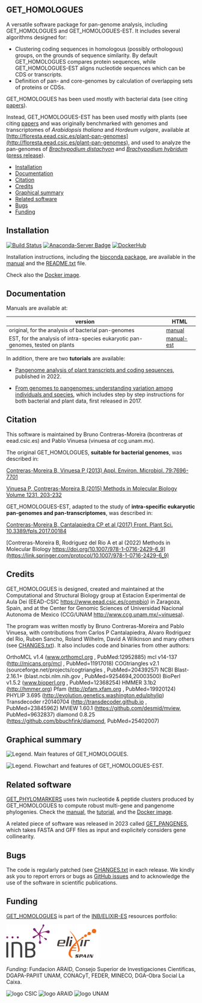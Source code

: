 ## GET_HOMOLOGUES 

A versatile software package for pan-genome analysis, including GET_HOMOLOGUES and GET_HOMOLOGUES-EST. It includes several algorithms designed for:
 * Clustering coding sequences in homologous (possibly orthologous) groups, on the grounds of sequence similarity. By default GET_HOMOLOGUES compares protein sequences, while GET_HOMOLOGUES-EST aligns nucleotide sequences which can be CDS or transcripts.
 * Definition of pan- and core-genomes by calculation of overlapping sets of proteins or CDSs.

GET_HOMOLOGUES has been used mostly with bacterial data (see citing 
[papers](https://scholar.google.es/scholar?start=0&hl=en&as_sdt=2005&cites=5259912818944685430)).
 
Instead, GET_HOMOLOGUES-EST has been used mostly with plants (see citing
[papers](https://scholar.google.es/scholar?oi=bibs&hl=en&cites=14330917787074873427&as_sdt=5) and 
was originally benchmarked with genomes and transcriptomes of *Arabidopsis thaliana* and *Hordeum vulgare*, 
available at [http://floresta.eead.csic.es/plant-pan-genomes](http://floresta.eead.csic.es/plant-pan-genomes), 
and used to analyze the pan-genomes of [*Brachypodium distachyon*](https://brachypan.jgi.doe.gov) and 
[*Brachypodium hybridum*](http://floresta.eead.csic.es/plant-pan-genomes/Bhybridum) ([press release](https://jgi.doe.gov/more-the-merrier-making-case-for-plant-pan-genomes)).

- [Installation](#installation)
- [Documentation](#documentation)
- [Citation](#citation)
- [Credits](#rredits)
- [Graphical summary](#graphical-summary)
- [Related software](#related-software)
- [Bugs](#bugs)
- [Funding](#funding)

## Installation

[![Build Status](https://app.travis-ci.com/eead-csic-compbio/get_homologues.svg?branch=master)](https://app.travis-ci.com/eead-csic-compbio/get_homologues)
[![Anaconda-Server Badge](https://anaconda.org/bioconda/get_homologues/badges/version.svg)](https://anaconda.org/bioconda/get_homologues)
[![DockerHub](https://badgen.net/badge/icon/docker?icon=docker&label)](https://hub.docker.com/r/csicunam/get_homologues)

Installation instructions, including the [bioconda package](https://anaconda.org/bioconda/get_homologues), are available in the
[manual](http://eead-csic-compbio.github.io/get_homologues/manual/manual.html#SECTION00030000000000000000)
and the [README.txt](./README.txt) file.

Check also the [Docker image](https://hub.docker.com/r/csicunam/get_homologues).

## Documentation

Manuals are available at:

|version|HTML|
|-------|----|
|original, for the analysis of bacterial pan-genomes|[manual](http://eead-csic-compbio.github.io/get_homologues/manual/)|
|EST, for the analysis of intra-species eukaryotic pan-genomes, tested on plants|[manual-est](http://eead-csic-compbio.github.io/get_homologues/manual-est/)|

In addition, there are two **tutorials** are available:

* [Pangenome analysis of plant transcripts and coding sequences](http://eead-csic-compbio.github.io/get_homologues/plant_pangenome/protocol.html), published in 2022.

* [From genomes to pangenomes: understanding variation among individuals and species](http://eead-csic-compbio.github.io/get_homologues/tutorial/pangenome_tutorial.html), which includes step by step instructions for both bacterial and plant data, first released in 2017.

## Citation

This software is maintained by Bruno Contreras-Moreira (bcontreras _at_ eead.csic.es) and Pablo Vinuesa (vinuesa _at_ ccg.unam.mx).

The original GET_HOMOLOGUES, **suitable for bacterial genomes**, was described in:

[Contreras-Moreira B, Vinuesa P (2013) Appl. Environ. Microbiol. 79:7696-7701](http://aem.asm.org/content/79/24/7696.long)

[Vinuesa P, Contreras-Moreira B (2015) Methods in Molecular Biology Volume 1231, 203-232](http://link.springer.com/protocol/10.1007%2F978-1-4939-1720-4_14)

GET_HOMOLOGUES-EST, adapted to the study of **intra-specific eukaryotic pan-genomes and pan-transcriptomes**, was described in:

[Contreras-Moreira B, Cantalapiedra CP et al (2017) Front. Plant Sci. 10.3389/fpls.2017.00184](http://journal.frontiersin.org/article/10.3389/fpls.2017.00184/full)

[Contreras-Moreira B, Rodriguez del Rio A et al (2022) Methods in Molecular Biology https://doi.org/10.1007/978-1-0716-2429-6_9](https://link.springer.com/protocol/10.1007/978-1-0716-2429-6_9)

## Credits 

GET_HOMOLOGUES is designed, created and maintained at the Computational and 
Structural Biology group at Estacion Experimental de Aula Dei (EEAD-CSIC 
https://www.eead.csic.es/compbio) in Zaragoza, Spain, and at the Center for 
Genomic Sciences of Universidad Nacional Autonoma de Mexico (CCG/UNAM 
http://www.ccg.unam.mx/~vinuesa).

The program was written mostly by Bruno Contreras-Moreira and Pablo Vinuesa,
with contributions from Carlos P Cantalapiedra, Alvaro Rodriguez del Rio, Ruben
Sancho, Roland Wilhelm, David A Wilkinson and many others (see [CHANGES.txt](./CHANGES.txt)). 
It also includes code and binaries from other authors:

 OrthoMCL v1.4 (www.orthomcl.org , PubMed:12952885)
 mcl v14-137 (http://micans.org/mcl , PubMed=11917018)
 COGtriangles v2.1 (sourceforge.net/projects/cogtriangles , PubMed=20439257)
 NCBI Blast-2.16.1+ (blast.ncbi.nlm.nih.gov , PubMed=9254694,20003500)
 BioPerl v1.5.2 (www.bioperl.org , PubMed=12368254)
 HMMER 3.1b2 (http://hmmer.org)
 Pfam (http://pfam.xfam.org , PubMed=19920124)
 PHYLIP 3.695 (http://evolution.genetics.washington.edu/phylip) 
 Transdecoder r20140704 (http://transdecoder.github.io , PubMed=23845962)
 MVIEW 1.60.1 (https://github.com/desmid/mview, PubMed=9632837)
 diamond 0.8.25 (https://github.com/bbuchfink/diamond, PubMed=25402007)

## Graphical summary

![**Legend.** Main features of GET_HOMOLOGUES.](./pics/summary.jpg)

![**Legend.** Flowchart and features of GET_HOMOLOGUES-EST.](./pics/EST.jpg)

## Related software

[GET_PHYLOMARKERS](https://github.com/vinuesa/get_phylomarkers) uses 
twin nucleotide & peptide clusters produced by GET_HOMOLOGUES to compute robust multi-gene and pangenome phylogenies.
Check the [manual](https://vinuesa.github.io/get_phylomarkers), the [tutorial](https://link.springer.com/protocol/10.1007/978-1-0716-2429-6_9),
and the [Docker image](https://hub.docker.com/r/csicunam/get_homologues).

A related piece of software was released in 2023 called [GET_PANGENES](https://github.com/Ensembl/plant-scripts/tree/master/pangenes),
which takes FASTA and GFF files as input and explicitely considers gene collinearity.

## Bugs

The code is regularly patched (see [CHANGES.txt](./CHANGES.txt) in each release. We kindly ask you to report errors or bugs as 
[GitHub issues](https://github.com/eead-csic-compbio/get_homologues/issues)
and to acknowledge the use of the software in scientific publications.

## Funding

[GET_HOMOLOGUES](https://bio.tools/get_homologues) is part of the [INB/ELIXIR-ES](https://inb-elixir.es) resources portfolio:

![logo_ELIXIRES](pics/logoELIXIRES.png)

*Funding:* Fundacion ARAID, Consejo Superior de Investigaciones Cientificas, DGAPA-PAPIIT UNAM, CONACyT, FEDER, MINECO, DGA-Obra Social La Caixa.

![logo CSIC](pics/logoCSIC.png) ![logo ARAID](pics/logoARAID.gif) ![logo UNAM](pics/logoUNAM.png)

